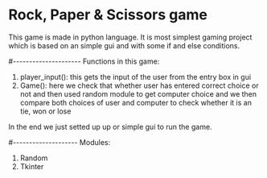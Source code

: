 # Rock, Paper & Scissors game

This game is made in python language. It is most simplest gaming project which is based on an simple gui and with some if and else conditions.


#---------------------
Functions in this game:
1) player_input(): this gets the input of the user from the entry box in gui
2) Game(): here we check that whether user has entered correct choice or not and then used random module to get computer choice and we then compare both choices of user and computer to check whether it is an tie, won or lose

In the end we just setted up up or simple gui to run the game.


#--------------------
Modules:
1) Random 
2) Tkinter

